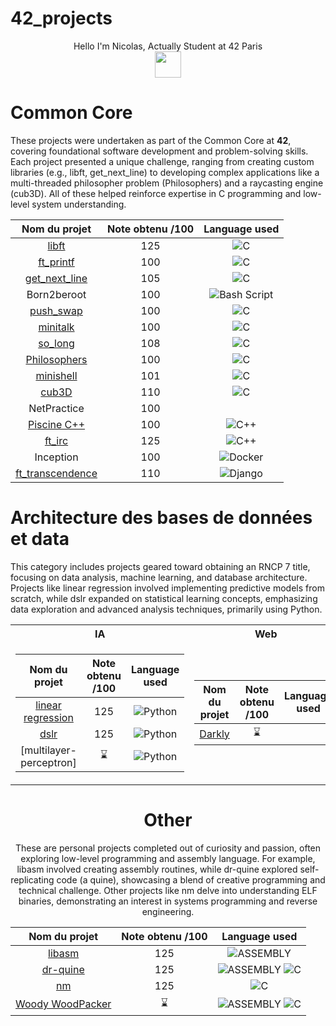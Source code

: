 # 42_projects

<div align="center">
Hello I'm Nicolas, Actually Student at 42 Paris <br />
<a href="#"><img src="https://42.fr/wp-content/uploads/2021/05/42-Final-sigle-seul.svg" width="42" /></a>
</div>

# Common Core
These projects were undertaken as part of the Common Core at **42**, covering foundational software development and problem-solving skills. Each project presented a unique challenge, ranging from creating custom libraries (e.g., libft, get_next_line) to developing complex applications like a multi-threaded philosopher problem (Philosophers) and a raycasting engine (cub3D). All of these helped reinforce expertise in C programming and low-level system understanding.
<div align="center">

|  Nom du projet                                                    | Note obtenu /100 | Language used                                                                                                             |
|:-----------------------------------------------------------------:|:----------------:|:-------------------------------------------------------------------------------------------------------------------------:|
|             [libft](https://github.com/42nbled/libft)             |        125       | ![C](https://img.shields.io/badge/c-%2300599C.svg?style=for-the-badge&logo=c&logoColor=white)                             |
|         [ft_printf](https://github.com/42nbled/ft_printf)         |        100       | ![C](https://img.shields.io/badge/c-%2300599C.svg?style=for-the-badge&logo=c&logoColor=white)                             |
|     [get_next_line](https://github.com/42nbled/get_next_line)     |        105       | ![C](https://img.shields.io/badge/c-%2300599C.svg?style=for-the-badge&logo=c&logoColor=white)                             |
|         Born2beroot                                               |        100       | ![Bash Script](https://img.shields.io/badge/bash_script-%23121011.svg?style=for-the-badge&logo=gnu-bash&logoColor=white)  |
|         [push_swap](https://github.com/42nbled/push_swap)         |        100       | ![C](https://img.shields.io/badge/c-%2300599C.svg?style=for-the-badge&logo=c&logoColor=white)                             |
|          [minitalk](https://github.com/42nbled/minitalk)          |        100       | ![C](https://img.shields.io/badge/c-%2300599C.svg?style=for-the-badge&logo=c&logoColor=white)                             |
|           [so_long](https://github.com/42nbled/so_long)           |        108       | ![C](https://img.shields.io/badge/c-%2300599C.svg?style=for-the-badge&logo=c&logoColor=white)                             |
|      [Philosophers](https://github.com/42nbled/philosopher)       |        100       | ![C](https://img.shields.io/badge/c-%2300599C.svg?style=for-the-badge&logo=c&logoColor=white)                             |
|         [minishell](https://github.com/42nbled/Minishell)         |        101       | ![C](https://img.shields.io/badge/c-%2300599C.svg?style=for-the-badge&logo=c&logoColor=white)                             |
|             [cub3D](https://github.com/42nbled/cub3d)             |        110       | ![C](https://img.shields.io/badge/c-%2300599C.svg?style=for-the-badge&logo=c&logoColor=white)                             |
|         NetPractice                                               |        100       |                                                                                                                           |
|       [Piscine C++](https://github.com/42nbled/cpp)               |        100       | ![C++](https://img.shields.io/badge/c++-%2300599C.svg?style=for-the-badge&logo=c%2B%2B&logoColor=white)                   |
|            [ft_irc](https://github.com/Nanasmd/ft-irc)            |        125       | ![C++](https://img.shields.io/badge/c++-%2300599C.svg?style=for-the-badge&logo=c%2B%2B&logoColor=white)                   |
|           Inception                                               |        100       | ![Docker](https://img.shields.io/badge/docker-%230db7ed.svg?style=for-the-badge&logo=docker&logoColor=white)              |
|  [ft_transcendence](https://github.com/IcarioX3/ft_transcendence) |        110       | ![Django](https://img.shields.io/badge/django-%23092E20.svg?style=for-the-badge&logo=django&logoColor=white)              |
</div>

# Architecture des bases de données et data

This category includes projects geared toward obtaining an RNCP 7 title, focusing on data analysis, machine learning, and database architecture. Projects like linear regression involved implementing predictive models from scratch, while dslr expanded on statistical learning concepts, emphasizing data exploration and advanced analysis techniques, primarily using Python.
<div align="center">

<table>
<tr><th>IA </th><th>Web </th></tr>
<tr><td>

|  Nom du projet                                                        | Note obtenu /100 |  Language used                                                                                          |
|:---------------------------------------------------------------------:|:----------------:|:-------------------------------------------------------------------------------------------------------:|
|     [linear regression](https://github.com/42nbled/linear_regression) |        125       | ![Python](https://img.shields.io/badge/python-3670A0?style=for-the-badge&logo=python&logoColor=ffdd54)  |
|                  [dslr](https://github.com/42nbled/dslr)              |        125       | ![Python](https://img.shields.io/badge/python-3670A0?style=for-the-badge&logo=python&logoColor=ffdd54)  |
| [multilayer-perceptron]                                               |         ⌛       | ![Python](https://img.shields.io/badge/python-3670A0?style=for-the-badge&logo=python&logoColor=ffdd54)  |
</div>

</td><td>

|  Nom du projet                                 | Note obtenu /100 |  Language used  |
|:----------------------------------------------:|:----------------:|:---------------:|
| [Darkly](https://github.com/ThzEdouard/Darkly) |         ⌛       |                 |

</td></tr> </table>

# Other

These are personal projects completed out of curiosity and passion, often exploring low-level programming and assembly language. For example, libasm involved creating assembly routines, while dr-quine explored self-replicating code (a quine), showcasing a blend of creative programming and technical challenge. Other projects like nm delve into understanding ELF binaries, demonstrating an interest in systems programming and reverse engineering.
<div align="center">

|  Nom du projet                                                      | Note obtenu /100 |  Language used                                                                                                                                                                 |
|:-------------------------------------------------------------------:|:----------------:|:------------------------------------------------------------------------------------------------------------------------------------------------------------------------------:|
|            [libasm](https://github.com/42nbled/libasm)              |        125       | ![ASSEMBLY](https://img.shields.io/badge/_-ASM-6E4C13.svg?style=for-the-badge)                                                                                                 |
|          [dr-quine](https://github.com/42nbled/dr-quine)            |        125       | ![ASSEMBLY](https://img.shields.io/badge/_-ASM-6E4C13.svg?style=for-the-badge)  ![C](https://img.shields.io/badge/c-%2300599C.svg?style=for-the-badge&logo=c&logoColor=white)  |
|                [nm](https://github.com/42nbled/ft_nm)               |        125       | ![C](https://img.shields.io/badge/c-%2300599C.svg?style=for-the-badge&logo=c&logoColor=white)                                                                                  |
|  [Woody WoodPacker](https://github.com/42nbled/woody-woodpacker)    |         ⌛       | ![ASSEMBLY](https://img.shields.io/badge/_-ASM-6E4C13.svg?style=for-the-badge)  ![C](https://img.shields.io/badge/c-%2300599C.svg?style=for-the-badge&logo=c&logoColor=white)  |
</div>

